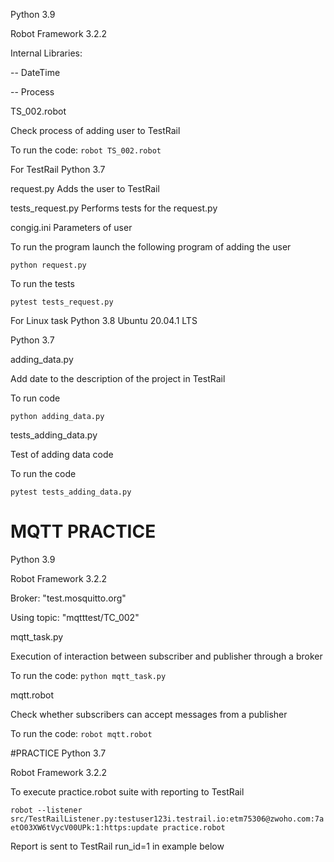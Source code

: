 Python 3.9

Robot Framework 3.2.2

Internal Libraries:

-- DateTime

-- Process

TS_002.robot

Check process of adding user to TestRail

To run the code: ```robot TS_002.robot```


For TestRail
Python 3.7

request.py 
Adds the user to TestRail

tests_request.py
Performs tests for the request.py

congig.ini
Parameters of user

To run the program launch the following program of adding the user
```
python request.py
```
To run the tests 
```
pytest tests_request.py
```

For Linux task
Python 3.8
Ubuntu 20.04.1 LTS

Python 3.7

adding_data.py

Add date to the description of the project in TestRail

To run code

```
python adding_data.py
```

tests_adding_data.py

Test of adding data code

To run the code

```
pytest tests_adding_data.py
```

# MQTT PRACTICE
Python 3.9

Robot Framework 3.2.2

Broker: "test.mosquitto.org" 

Using topic: "mqtttest/TC_002"

mqtt_task.py

Execution of interaction between subscriber and publisher through a broker

To run the code:  ```python mqtt_task.py```


mqtt.robot

Check whether subscribers can accept messages from a publisher

To run the code: ```robot mqtt.robot```

#PRACTICE
Python 3.7

Robot Framework 3.2.2

To execute practice.robot suite with reporting to TestRail

```robot --listener src/TestRailListener.py:testuser123i.testrail.io:etm75306@zwoho.com:7aetO03XW6tVycV00UPk:1:https:update practice.robot```

Report is sent to TestRail run_id=1 in example below 